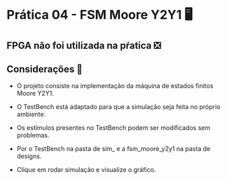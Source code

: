 # Prática 04 - FSM Moore Y2Y1 🖥️

## FPGA não foi utilizada na pŕatica ❎

## Considerações 📝

- O projeto consiste na implementação da máquina de estados finitos Moore Y2Y1.
  
- O TestBench está adaptado para que a simulação seja feita no próprio ambiente.
  
- Os estímulos presentes no TestBench podem ser modificados sem problemas.
  
- Por o TestBench na pasta de sim_ e a fsm_moore_y2y1 na pasta de designs.
  
- Clique em rodar simulação e visualize o gráfico.

